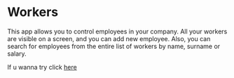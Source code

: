 # Workers

This app allows you to control employees in your company. All your workers are visible on a screen, and you can add new employee.
Also, you can search for employees from the entire list of workers by name, surname or salary.

If u wanna try click <a href='index.html'>here</a>